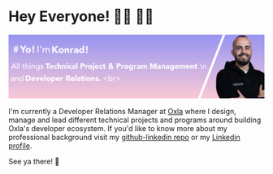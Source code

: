 # Hey Everyone! 🤜🏼 🤛🏻

![](https://github.com/konradsopala/konradsopala/blob/master/KonradGitHubBanner.png)

I'm currently a Developer Relations Manager at [Oxla](https://www.oxla.com/) where I design, manage and lead different technical projects and programs around building Oxla's developer ecosystem. If you'd like to know more about my professional background visit my [github-linkedin repo](https://github.com/konradsopala/github-linkedin) or my [Linkedin profile](https://www.linkedin.com/in/konradsopala/).

See ya there! 🐥
